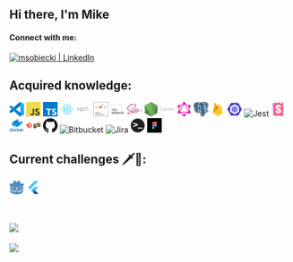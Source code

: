 ## Hi there, I'm Mike

#### Connect with me:
[<img alt="msobiecki | LinkedIn" width="22px" src="https://cdn.jsdelivr.net/npm/simple-icons@v3/icons/linkedin.svg" />][linkedin]

## Acquired knowledge:

<img title="Visual Studio Code" alt="Visual Studio Code" width="26px" src="https://raw.githubusercontent.com/github/explore/80688e429a7d4ef2fca1e82350fe8e3517d3494d/topics/visual-studio-code/visual-studio-code.png" /> <img title="Javascript" alt="Javascript" width="26px" src="https://raw.githubusercontent.com/github/explore/80688e429a7d4ef2fca1e82350fe8e3517d3494d/topics/javascript/javascript.png" /> <img title="Typescript" alt="Typescript" width="26px" src="https://raw.githubusercontent.com/github/explore/80688e429a7d4ef2fca1e82350fe8e3517d3494d/topics/typescript/typescript.png" /> <img react="React" alt="React" width="26px" src="https://raw.githubusercontent.com/github/explore/80688e429a7d4ef2fca1e82350fe8e3517d3494d/topics/react/react.png" /> <img title="NextJS" alt="NextJS" width="26px" src="https://raw.githubusercontent.com/github/explore/main/topics/nextjs/nextjs.png" /> <img title="Styled Components" alt="Styled Components" width="26px" src="https://raw.githubusercontent.com/github/explore/main/topics/styled-components/styled-components.png" /> <img title="CSS Modules" alt="CSS Modules" width="26px" src="https://raw.githubusercontent.com/github/explore/main/topics/css-modules/css-modules.png" /> <img title="Sass preprocess CSS" alt="Sass preprocess CSS" width="26px" src="https://raw.githubusercontent.com/github/explore/80688e429a7d4ef2fca1e82350fe8e3517d3494d/topics/sass/sass.png" /> <img title="Node.js" alt="Node.js" width="26px" src="https://raw.githubusercontent.com/github/explore/80688e429a7d4ef2fca1e82350fe8e3517d3494d/topics/nodejs/nodejs.png" /> <img title="Express.js" alt="Express.js" width="26px" src="https://raw.githubusercontent.com/github/explore/80688e429a7d4ef2fca1e82350fe8e3517d3494d/topics/express/express.png" /> <img alt="GraphQL" width="26px" src="https://raw.githubusercontent.com/github/explore/80688e429a7d4ef2fca1e82350fe8e3517d3494d/topics/graphql/graphql.png" /> <img alt="PostgreSQL" width="26px" src="https://raw.githubusercontent.com/github/explore/80688e429a7d4ef2fca1e82350fe8e3517d3494d/topics/postgresql/postgresql.png" /> <img title="Firebase" alt="Firebase" width="26px" src="https://raw.githubusercontent.com/github/explore/80688e429a7d4ef2fca1e82350fe8e3517d3494d/topics/firebase/firebase.png" /> <img title="Eslint" alt="Eslint" width="26px" src="https://raw.githubusercontent.com/github/explore/main/topics/eslint/eslint.png" /> <img title="Jest" alt="Jest" width="26px" src="https://miro.medium.com/max/600/1*i37IyHf6vnhqWIA9osxU3w.png" /> <img title="Storybook" alt="Storybook" width="26px" src="https://raw.githubusercontent.com/github/explore/main/topics/storybook/storybook.png" /> <img title="Docker" alt="Docker" width="26px" src="https://raw.githubusercontent.com/github/explore/80688e429a7d4ef2fca1e82350fe8e3517d3494d/topics/docker/docker.png" /> <img title="Git" alt="Git" width="26px" src="https://raw.githubusercontent.com/github/explore/80688e429a7d4ef2fca1e82350fe8e3517d3494d/topics/git/git.png" /> <img title="Github" alt="GitHub" width="26px" src="https://raw.githubusercontent.com/github/explore/78df643247d429f6cc873026c0622819ad797942/topics/github/github.png" /> <img title="Bitbucket" alt="Bitbucket" width="26px" src="https://cdn3.iconfinder.com/data/icons/popular-services-brands/512/bitbucket-512.png" /> <img title="Jira" alt="Jira" width="26px" src="https://w7.pngwing.com/pngs/20/247/png-transparent-jira-atlassian-confluence-bug-tracking-system-computer-software-jira-atlassian-text-hand-logo.png" /> <img title="Terminal" alt="Terminal" width="26px" src="https://raw.githubusercontent.com/github/explore/80688e429a7d4ef2fca1e82350fe8e3517d3494d/topics/terminal/terminal.png" /> <img title="Figma" alt="Figma" width="26px" src="https://raw.githubusercontent.com/github/explore/main/topics/figma/figma.png" />

## Current challenges 🗡🐉:

<img title="Godot" alt="Godot" width="26px" src="https://raw.githubusercontent.com/github/explore/80688e429a7d4ef2fca1e82350fe8e3517d3494d/topics/godot/godot.png" /> <img title="Flutter" alt="Flutter" width="26px" src="https://raw.githubusercontent.com/github/explore/80688e429a7d4ef2fca1e82350fe8e3517d3494d/topics/flutter/flutter.png" />

<br/>
<br/>

<picture>
  <source
    srcset="https://github-readme-stats.vercel.app/api/top-langs/?username=msobiecki&show_icons=true&theme=dark&hide_border=true&layout=donut"
    media="(prefers-color-scheme: dark)"
  />
  <source
    srcset="https://github-readme-stats.vercel.app/api/top-langs/?username=msobiecki&show_icons=true&hide_border=true&layout=donut"
    media="(prefers-color-scheme: light), (prefers-color-scheme: no-preference)"
  />
  <img src="https://github-readme-stats.vercel.app/api/top-langs/?username=msobiecki&show_icons=true&hide_border=true&layout=donut" />
</picture>

<br/>
<br/>

<picture>
  <source
    srcset="https://github-readme-stats.vercel.app/api?username=msobiecki&show_icons=true&theme=dark&hide_border=true&hide_rank=true&custom_title=Overall+Statistics"
    media="(prefers-color-scheme: dark)"
  />
  <source
    srcset="https://github-readme-stats.vercel.app/api?username=msobiecki&show_icons=true&hide_border=true&custom_title=Overall+Statistics"
    media="(prefers-color-scheme: light), (prefers-color-scheme: no-preference)"
  />
  <img src="https://github-readme-stats.vercel.app/api?username=msobiecki&show_icons=true&hide_border=true&custom_title=Overall+Statistics" />
</picture>

[linkedin]: https://www.linkedin.com/in/msobiecki
